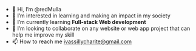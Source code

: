 - 👋 Hi, I’m @redMulla
- 👀 I’m interested in learning and making an impact in my society
- 🌱 I’m currently learning __Full-stack Web development__
- 💞️ I’m looking to collaborate on any website or web app project that can help me improve my skill
- 📫 How to reach me ivassillycharite@gmail.com

<!---
redMulla/redMulla is a ✨ special ✨ repository because its `README.md` (this file) appears on your GitHub profile.
You can click the Preview link to take a look at your changes.
--->
